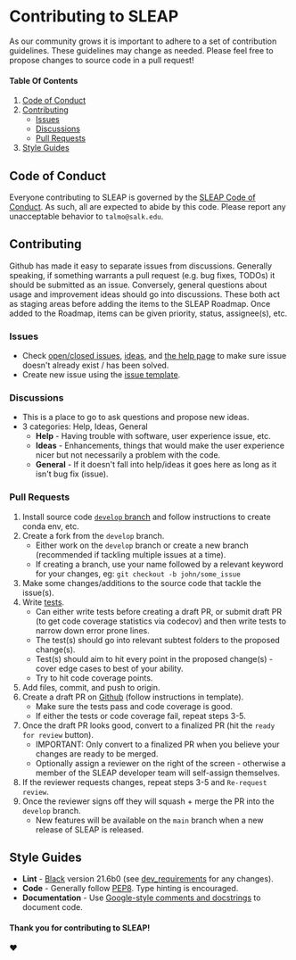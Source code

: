 # Contributing to SLEAP

As our community grows it is important to adhere to a set of contribution guidelines. These guidelines may change as needed. Please feel free to propose changes to source code in a pull request! 

#### Table Of Contents

1) [Code of Conduct](#code-of-conduct)
2) [Contributing](#contributing)
    * [Issues](#issues)
    * [Discussions](#discussions)
    * [Pull Requests](#pull-requests)
3) [Style Guides](#style-guides)

## Code of Conduct

Everyone contributing to SLEAP is governed by the [SLEAP Code of Conduct](CODE_OF_CONDUCT.md). As such, all are expected to abide by this code. Please report any unacceptable behavior to `talmo@salk.edu`.

## Contributing

Github has made it easy to separate issues from discussions. Generally speaking, if something warrants a pull request (e.g. bug fixes, TODOs) it should be submitted as an issue. Conversely, general questions about usage and improvement ideas should go into discussions. These both act as staging areas before adding the items to the SLEAP Roadmap. Once added to the Roadmap, items can be given priority, status, assignee(s), etc. 

### Issues

* Check [open/closed issues](https://github.com/talmolab/sleap/issues), [ideas](https://github.com/talmolab/sleap/discussions/categories/ideas), and [the help page](https://github.com/talmolab/sleap/discussions/categories/help) to make sure issue doesn't already exist / has been solved.
* Create new issue using the [issue template](https://github.com/talmolab/sleap/blob/arlo/contributing_guide/.github/ISSUE_TEMPLATE/bug_report.md).

### Discussions

* This is a place to go to ask questions and propose new ideas.
* 3 categories: Help, Ideas, General
   * **Help** - Having trouble with software, user experience issue, etc.
   * **Ideas** - Enhancements, things that would make the user experience nicer but not necessarily a problem with the code.
   * **General** - If it doesn't fall into help/ideas it goes here as long as it isn't bug fix (issue).

### Pull Requests

1) Install source code [`develop` branch](https://sleap.ai/installation.html#conda-from-source) and follow instructions to create conda env, etc.
2) Create a fork from the `develop` branch.
   * Either work on the `develop` branch or create a new branch (recommended if tackling multiple issues at a time).
   * If creating a branch, use your name followed by a relevant keyword for your changes, eg: `git checkout -b john/some_issue`
3) Make some changes/additions to the source code that tackle the issue(s).
4) Write [tests](https://github.com/talmolab/sleap/tree/develop/tests).
   * Can either write tests before creating a draft PR, or submit draft PR (to get code coverage statistics via codecov) and then write tests to narrow down error prone lines.
   * The test(s) should go into relevant subtest folders to the proposed change(s).
   * Test(s) should aim to hit every point in the proposed change(s) - cover edge cases to best of your ability.
   * Try to hit code coverage points.
5) Add files, commit, and push to origin.
6) Create a draft PR on [Github](https://github.com/talmolab/sleap/pulls) (follow instructions in template).
   * Make sure the tests pass and code coverage is good.
   * If either the tests or code coverage fail, repeat steps 3-5.
7) Once the draft PR looks good, convert to a finalized PR (hit the `ready for review` button).
   * IMPORTANT: Only convert to a finalized PR when you believe your changes are ready to be merged.
   * Optionally assign a reviewer on the right of the screen - otherwise a member of the SLEAP developer team will self-assign themselves.
8) If the reviewer requests changes, repeat steps 3-5 and `Re-request review`.
9) Once the reviewer signs off they will squash + merge the PR into the `develop` branch.
   * New features will be available on the `main` branch when a new release of SLEAP is released.

## Style Guides

* **Lint** - [Black](https://black.readthedocs.io/en/stable/) version 21.6b0 (see [dev_requirements](https://github.com/talmolab/sleap/blob/develop/dev_requirements.txt) for any changes).
* **Code** - Generally follow [PEP8](https://peps.python.org/pep-0008/). Type hinting is encouraged.
* **Documentation** - Use [Google-style comments and docstrings]([https://google.github.io/styleguide/pyguide.html](https://google.github.io/styleguide/pyguide.html#38-comments-and-docstrings)) to document code.

#### Thank you for contributing to SLEAP! 
:heart:
